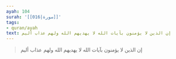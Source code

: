 ```yaml
---
ayah: 104
surah: '[[016|سورة]]'
tags:
- quran/ayah
text: إن الذين لا يؤمنون بآيات الله لا يهديهم الله ولهم عذاب أليم
---
```

> إن الذين لا يؤمنون بآيات الله لا يهديهم الله ولهم عذاب أليم
